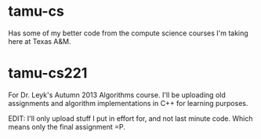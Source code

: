 tamu-cs
==========
Has some of my better code from the compute science courses I'm taking here at Texas A&M.

tamu-cs221
==========
For Dr. Leyk's Autumn 2013 Algorithms course. I'll be uploading old assignments and algorithm implementations in C++ for learning purposes.

EDIT: I'll only upload stuff I put in effort for, and not last minute code.  Which means only the final assignment =P.
